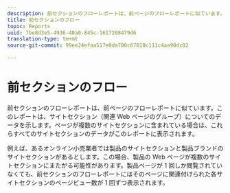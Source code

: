 ```yaml
---
description: 前セクションのフローレポートは、前ページのフローレポートに似ています。このレポートは、サイトセクション（関連 Web ページのグループ）についてのデータを示します。ページが複数のサイトセクションに含まれている場合は、これらすべてのサイトセクションのデータがこのレポートに表示されます。
title: 前セクションのフロー
topic: Reports
uuid: 7be8d3e5-4936-40a0-845c-1617208479d6
translation-type: tm+mt
source-git-commit: 99ee24efaa517e8da700c67818c111c4aa90dc02

---
```



# 前セクションのフロー

前セクションのフローレポートは、前ページのフローレポートに似ています。このレポートは、サイトセクション（関連 Web ページのグループ）についてのデータを示します。ページが複数のサイトセクションに含まれている場合は、これらすべてのサイトセクションのデータがこのレポートに表示されます。

例えば、あるオンライン小売業者では製品のサイトセクションと製品ブランドのサイトセクションがあるとします。この場合、製品の Web ページが複数のサイトセクションにまたがる可能性があります。製品ページが 1 回しか閲覧されていなくても、前セクションのフローレポートにはそのページに関連付けられた各サイトセクションのページビュー数が 1 回ずつ表示されます。
